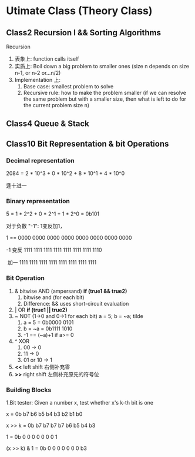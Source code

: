 # Utimate Class (Theory Class)

## Class2 Recursion I && Sorting Algorithms

Recursion

1.  表象上: function calls itself
2.  实质上: Boil down a big problem to smaller ones (size n depends on size n-1, or n-2 or...n/2)
3.  Implementation 上:
    1.  Base case: smallest problem to solve
    2.  Recursive rule: how to make the problem smaller (if we can resolve the same problem but with a smaller size, then what is left to do for the current problem size n)

## Class4 Queue & Stack

## Class10 Bit Representation & bit Operations

### Decimal representation

2084 = 2 * 10^3 + 0 * 10^2 + 8 * 10^1 + 4 * 10^0

逢十进一

### Binary representation

5 = 1 * 2^2 + 0 * 2^1 + 1 * 2^0 = 0b101

对于负数 "-1": 1变反加1，

1     ==	0000 0000 0000 0000 0000 0000 0000 0000

-1 变反   1111 1111 1111 1111 1111 1111 1111 1110

​    加一   1111 1111 1111 1111 1111 1111 1111 1111



### Bit Operation

1.  &    bitwise AND (ampersand)   **if (true1 && true2)**
    1.  bitwise and (for each bit)
    2.  Difference: && uses short-circuit evaluation
2.  |    OR  **if (true1 || true2)**
3.  ~    NOT (1->0 and 0->1 for each bit) a = 5; b = ~a; tilde
    1.  a = 5 =   0b0000 0101
    2.  b = ~a = 0b1111 1010
    3.  -1 == (~a)+1 if a>= 0
4.  ^    XOR
    1.  00 -> 0
    2.  11 -> 0
    3.  01 or 10 -> 1
5.  **<<**  left shift  右侧补充零
6.  **>>**  right shift 左侧补充原先的符号位





### Building Blocks

1.Bit tester: Given a number x, test whether x's k-th bit is one

x      	         = 0b b7 b6 b5 b4 b3 b2 b1 b0

x >> k          = 0b b7 b7 b7 b7 b6 b5 b4 b3 

1                  = 0b  0   0    0   0   0   0   0   1

(x >> k) & 1  = 0b  0   0    0   0   0   0   0   b3

